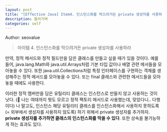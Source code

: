 ```yaml
---
layout: post
title: "[Effective Java] Item4. 인스턴스화를 막으려거든 private 생성자를 사용하라"
description: 들어가며
categories: self
---
```


Author: seovalue

> 아이템 4. 인스턴스화를 막으려거든 private 생성자를 사용하라

만약, 정적 메서드와 정적 필드만을 담은 클래스를 만들고 싶을 때가 있을 것이다. 예를 들어, java.lang.Math와 java.util.Arrays처럼 기본 타입 값이나 배열 관련 메서들을 모아놓을 수 있다. 또한 java.util.Collections처럼 특정 인터페이스를 구현하는 객체를 생성해주는 정적 메서드를 모아놓을 수 있다. 또는 final 클래스와 관련한 메서드들을 모아놓을 때에도 사용한다.

이러한 정적 멤버만을 담은 유틸리티 클래스는 인스턴스로 만들지 않고 사용하는 것이 낫다. (🤔 나는 여태까지 뭣도 모르고 정적 팩토리 메서드로 사용했는데, 맞았다니.. 다행이다) 나 말고도, 인스턴스 해당 유틸리티 클래스를 인스턴스화해서 사용하지 못하도록 (= 외부에서 생성자를 사용하지 않도록) 하기 위해서 private 생성자를 추가하자. **private 생성자를 추가하면 클래스의 인스턴스화를 막을 수 있다**. 또한 상속을 불가능하게 하는 효과도 있다.
